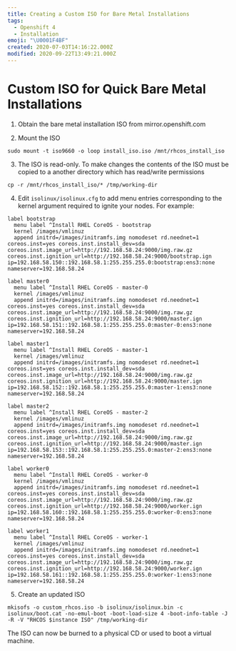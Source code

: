 ```yaml
---
title: Creating a Custom ISO for Bare Metal Installations
tags:
  - Openshift 4
  - Installation
emoji: "\U0001F4BF"
created: 2020-07-03T14:16:22.000Z
modified: 2020-09-22T13:49:21.000Z
---
```



# Custom ISO for Quick Bare Metal Installations

1. Obtain the bare metal installation ISO from mirror.openshift.com

2. Mount the ISO
~~~
sudo mount -t iso9660 -o loop install_iso.iso /mnt/rhcos_install_iso
~~~

3. The ISO is read-only.  To make changes the contents of the ISO must be copied to a another directory which has read/write permissions
~~~
cp -r /mnt/rhcos_install_iso/* /tmp/working-dir
~~~

4. Edit `isolinux/isolinux.cfg` to add menu entries corresponding to the kernel argument required to ignite your nodes.  For example:

~~~
label bootstrap
  menu label ^Install RHEL CoreOS - bootstrap 
  kernel /images/vmlinuz
  append initrd=/images/initramfs.img nomodeset rd.neednet=1 coreos.inst=yes coreos.inst.install_dev=sda coreos.inst.image_url=http://192.168.58.24:9000/img.raw.gz coreos.inst.ignition_url=http://192.168.58.24:9000/bootstrap.ign ip=192.168.58.150::192.168.58.1:255.255.255.0:bootstrap:ens3:none nameserver=192.168.58.24

label master0
  menu label ^Install RHEL CoreOS - master-0
  kernel /images/vmlinuz
  append initrd=/images/initramfs.img nomodeset rd.neednet=1 coreos.inst=yes coreos.inst.install_dev=sda coreos.inst.image_url=http://192.168.58.24:9000/img.raw.gz coreos.inst.ignition_url=http://192.168.58.24:9000/master.ign ip=192.168.58.151::192.168.58.1:255.255.255.0:master-0:ens3:none nameserver=192.168.58.24

label master1
  menu label ^Install RHEL CoreOS - master-1
  kernel /images/vmlinuz
  append initrd=/images/initramfs.img nomodeset rd.neednet=1 coreos.inst=yes coreos.inst.install_dev=sda coreos.inst.image_url=http://192.168.58.24:9000/img.raw.gz coreos.inst.ignition_url=http://192.168.58.24:9000/master.ign ip=192.168.58.152::192.168.58.1:255.255.255.0:master-1:ens3:none nameserver=192.168.58.24

label master2
  menu label ^Install RHEL CoreOS - master-2
  kernel /images/vmlinuz
  append initrd=/images/initramfs.img nomodeset rd.neednet=1 coreos.inst=yes coreos.inst.install_dev=sda coreos.inst.image_url=http://192.168.58.24:9000/img.raw.gz coreos.inst.ignition_url=http://192.168.58.24:9000/master.ign ip=192.168.58.153::192.168.58.1:255.255.255.0:master-2:ens3:none nameserver=192.168.58.24

label worker0
  menu label ^Install RHEL CoreOS - worker-0
  kernel /images/vmlinuz
  append initrd=/images/initramfs.img nomodeset rd.neednet=1 coreos.inst=yes coreos.inst.install_dev=sda coreos.inst.image_url=http://192.168.58.24:9000/img.raw.gz coreos.inst.ignition_url=http://192.168.58.24:9000/worker.ign ip=192.168.58.160::192.168.58.1:255.255.255.0:worker-0:ens3:none nameserver=192.168.58.24

label worker1
  menu label ^Install RHEL CoreOS - worker-1
  kernel /images/vmlinuz
  append initrd=/images/initramfs.img nomodeset rd.neednet=1 coreos.inst=yes coreos.inst.install_dev=sda coreos.inst.image_url=http://192.168.58.24:9000/img.raw.gz coreos.inst.ignition_url=http://192.168.58.24:9000/worker.ign ip=192.168.58.161::192.168.58.1:255.255.255.0:worker-1:ens3:none nameserver=192.168.58.24
~~~

5. Create an updated ISO
~~~
mkisofs -o custom_rhcos.iso -b isolinux/isolinux.bin -c isolinux/boot.cat -no-emul-boot -boot-load-size 4 -boot-info-table -J -R -V "RHCOS $instance ISO" /tmp/working-dir
~~~

The ISO can now be burned to a physical CD or used to boot a virtual machine.
